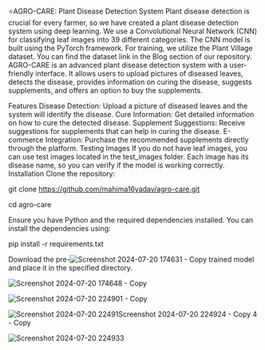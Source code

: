 ⭐AGRO-CARE: Plant Disease Detection System
Plant disease detection is crucial for every farmer, so we have created a plant disease detection system using deep learning. We use a Convolutional Neural Network (CNN) for classifying leaf images into 39 different categories. The CNN model is built using the PyTorch framework. For training, we utilize the Plant Village dataset. You can find the dataset link in the Blog section of our repository. AGRO-CARE is an advanced plant disease detection system with a user-friendly interface. It allows users to upload pictures of diseased leaves, detects the disease, provides information on curing the disease, suggests supplements, and offers an option to buy the supplements.

Features
Disease Detection: Upload a picture of diseased leaves and the system will identify the disease.
Cure Information: Get detailed information on how to cure the detected disease.
Supplement Suggestions: Receive suggestions for supplements that can help in curing the disease.
E-commerce Integration: Purchase the recommended supplements directly through the platform.
Testing Images
If you do not have leaf images, you can use test images located in the test_images folder.
Each image has its disease name, so you can verify if the model is working correctly.
Installation
Clone the repository:

git clone https://github.com/mahima16yadav/agro-care.git

cd agro-care

Ensure you have Python and the required dependencies installed. You can install the dependencies using:

pip install -r requirements.txt

Download the pre-![Screenshot 2024-07-20 174631 - Copy](https://github.com/user-attachments/assets/774b9d76-6dd0-4747-9396-c189aee3967c)
trained model and place it in the specified directory.

![Screenshot 2024-07-20 174648 - Copy](https://github.com/user-attachments/assets/4600ac0d-d2b7-4413-b6f4-8c47e717a118)

![Screenshot 2024-07-20 224901 - Copy](https://github.com/user-attachments/assets/83e46f7b-22ac-4d17-9966-eb86c3fd2324)

![Screenshot 2024-07-20 22491![Screenshot 2024-07-20 224924 - Copy](https://github.com/user-attachments/assets/1649d219-a7c0-4793-8e21-694abb0aeef7)
4 - Copy](https://github.com/user-attachments/assets/f8fac37e-1e28-4428-92dc-9e530438c386)

![Screenshot 2024-07-20 224933](https://github.com/user-attachments/assets/352fe2e8-2610-4009-b9ed-d35af1d8e6b5)
